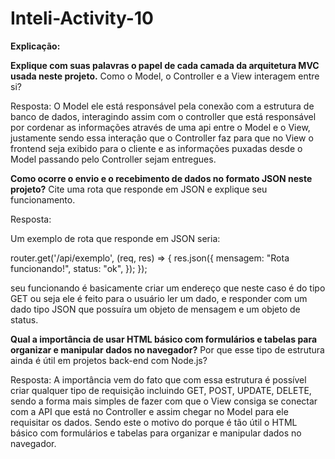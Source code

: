 # Inteli-Activity-10

**Explicação:** 

**Explique com suas palavras o papel de cada camada da arquitetura MVC usada neste projeto.**
Como o Model, o Controller e a View interagem entre si?

Resposta: O Model ele está responsável pela conexão com a estrutura de banco de dados, interagindo assim com o controller que está responsável por cordenar as informações através de uma api entre o Model e o View, justamente sendo essa interação que o Controller faz para que no View o frontend seja exibido para o cliente e as informações puxadas desde o Model passando pelo Controller sejam entregues.

**Como ocorre o envio e o recebimento de dados no formato JSON neste projeto?**
Cite uma rota que responde em JSON e explique seu funcionamento.

Resposta: 

Um exemplo de rota que responde em JSON seria:

router.get('/api/exemplo', (req, res) => {
  res.json({
    mensagem: "Rota funcionando!",
    status: "ok",
  });
});

seu funcionando é basicamente criar um endereço que neste caso é do tipo GET ou seja ele é feito para o usuário ler um dado, e responder com um dado tipo JSON que possuíra um objeto de mensagem e um objeto de status.

**Qual a importância de usar HTML básico com formulários e tabelas para organizar e manipular dados no navegador?**
Por que esse tipo de estrutura ainda é útil em projetos back-end com Node.js?

Resposta: A importância vem do fato que com essa estrutura é possível criar qualquer tipo de requisição incluindo GET, POST, UPDATE, DELETE, sendo a forma mais simples de fazer com que o View consiga se conectar com a API que está no Controller e assim chegar no Model para ele requisitar os dados. Sendo este o motivo do porque é tão útil o HTML básico com formulários e tabelas para organizar e manipular dados no navegador.
